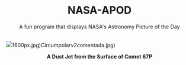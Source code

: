 <div align="center">
  <h1>
    NASA-APOD
  </h1>
</div>
  
<div align="center">
  A fun program that displays NASA's Astronomy Picture of the Day
</div>

<br>

![](https://apod.nasa.gov/apod/image/2311/Jet67P_Rosetta_2048.jpg)1600px.jpg)Circumpolarv2comentada.jpg)

<p align = "center">
  <b>A Dust Jet from the Surface of Comet 67P</b>
</p>
